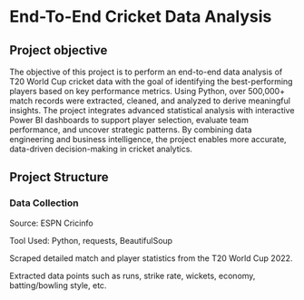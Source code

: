 # End-To-End Cricket Data Analysis
## Project objective 

The objective of this project is to perform an end-to-end data analysis of T20 World Cup cricket data with the goal of identifying the best-performing players based on key performance metrics. Using Python, over 500,000+ match records were extracted, cleaned, and analyzed to derive meaningful insights. The project integrates advanced statistical analysis with interactive Power BI dashboards to support player selection, evaluate team performance, and uncover strategic patterns. By combining data engineering and business intelligence, the project enables more accurate, data-driven decision-making in cricket analytics.
## Project Structure 
### Data Collection 
Source: ESPN Cricinfo

Tool Used: Python, requests, BeautifulSoup

Scraped detailed match and player statistics from the T20 World Cup 2022.

Extracted data points such as runs, strike rate, wickets, economy, batting/bowling style, etc.

